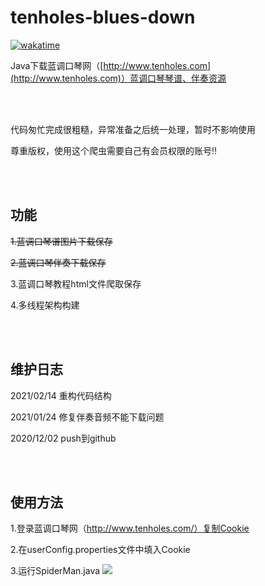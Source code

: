 # tenholes-blues-down

[![wakatime](https://wakatime.com/badge/user/e1661f37-5d4a-4a32-8cda-0f1d65c01658/project/06924fbf-6b72-4834-95fc-50e2ecec81e2.svg)](https://wakatime.com/badge/user/e1661f37-5d4a-4a32-8cda-0f1d65c01658/project/06924fbf-6b72-4834-95fc-50e2ecec81e2)

Java下载蓝调口琴网（[http://www.tenholes.com](http://www.tenholes.com)）蓝调口琴琴谱、伴奏资源

<br>

<br>

代码匆忙完成很粗糙，异常准备之后统一处理，暂时不影响使用

尊重版权，使用这个爬虫需要自己有会员权限的账号!!

<br>

<br>

## 功能

~~1.蓝调口琴谱图片下载保存~~

~~2.蓝调口琴伴奏下载保存~~

3.蓝调口琴教程html文件爬取保存

4.多线程架构构建

<br>

<br>

## 维护日志
2021/02/14 重构代码结构

2021/01/24 修复伴奏音频不能下载问题  

2020/12/02 push到github

<br>

<br>

## 使用方法

1.登录蓝调口琴网（http://www.tenholes.com/）复制Cookie

2.在userConfig.properties文件中填入Cookie

3.运行SpiderMan.java
<img src="https://s3.ax1x.com/2021/01/24/sbRJC8.png"></img>
